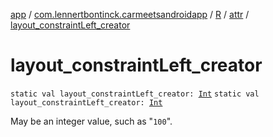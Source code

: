 [app](../../../index.md) / [com.lennertbontinck.carmeetsandroidapp](../../index.md) / [R](../index.md) / [attr](index.md) / [layout_constraintLeft_creator](./layout_constraint-left_creator.md)

# layout_constraintLeft_creator

`static val layout_constraintLeft_creator: `[`Int`](https://kotlinlang.org/api/latest/jvm/stdlib/kotlin/-int/index.html)
`static val layout_constraintLeft_creator: `[`Int`](https://kotlinlang.org/api/latest/jvm/stdlib/kotlin/-int/index.html)

May be an integer value, such as "`100`".

